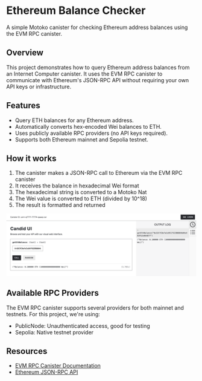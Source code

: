 # Ethereum Balance Checker

A simple Motoko canister for checking Ethereum address balances using the EVM RPC canister.

## Overview

This project demonstrates how to query Ethereum address balances from an Internet Computer canister. It uses the EVM RPC canister to communicate with Ethereum's JSON-RPC API without requiring your own API keys or infrastructure.

## Features

- Query ETH balances for any Ethereum address.
- Automatically converts hex-encoded Wei balances to ETH.
- Uses publicly available RPC providers (no API keys required).
- Supports both Ethereum mainnet and Sepolia testnet.

## How it works

1. The canister makes a JSON-RPC call to Ethereum via the EVM RPC canister
2. It receives the balance in hexadecimal Wei format
3. The hexadecimal string is converted to a Motoko Nat
4. The Wei value is converted to ETH (divided by 10^18)
5. The result is formatted and returned

![Result](src/eth_balance/assets/Candid.png)

## Available RPC Providers

The EVM RPC canister supports several providers for both mainnet and testnets. For this project, we're using:

- PublicNode: Unauthenticated access, good for testing
- Sepolia: Native testnet provider

## Resources

- [EVM RPC Canister Documentation](https://internetcomputer.org/docs/current/developer-docs/multi-chain/ethereum/evm-rpc/overview)
- [Ethereum JSON-RPC API](https://ethereum.org/en/developers/docs/apis/json-rpc/)
